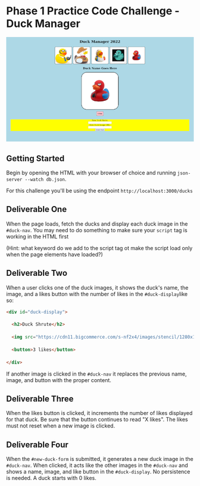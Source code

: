 # Phase 1 Practice Code Challenge - Duck Manager

![Ducks and Ducks and Ducks](assets/example.png)

## Getting Started

Begin by opening the HTML with your browser of choice and running `json-server --watch db.json`.

For this challenge you'll be using the endpoint `http://localhost:3000/ducks`

## Deliverable One

When the page loads, fetch the ducks and display each duck image in the `#duck-nav`. You may need to do something to make sure your `script` tag is working in the HTML first

(Hint: what keyword do we add to the script tag ot make the script load only when the page elements have loaded?)

## Deliverable Two

When a user clicks one of the duck images, it shows the duck's name, the image, and a likes button with the number of likes in the `#duck-display`like so:

```html
<div id="duck-display">

  <h2>Duck Shrute</h2>

  <img src="https://cdn11.bigcommerce.com/s-nf2x4/images/stencil/1280x1280/products/246/9133/Computer-Geek-Rubber-Duck-Schanables-3__49617.1644583506.jpg?c=2" />

  <button>3 likes</button>

</div>
```

If another image is clicked in the `#duck-nav` it replaces the previous name, image, and button with the proper content.

## Deliverable Three

When the likes button is clicked, it increments the number of likes displayed for that duck. Be sure that the button continues to read "X likes". The likes must not reset when a new image is clicked.

## Deliverable Four

When the `#new-duck-form` is submitted, it generates a new duck image in the `#duck-nav`. When clicked, it acts like the other images in the `#duck-nav` and shows a name, image, and like button in the `#duck-display`. No persistence is needed. A duck starts with 0 likes.
